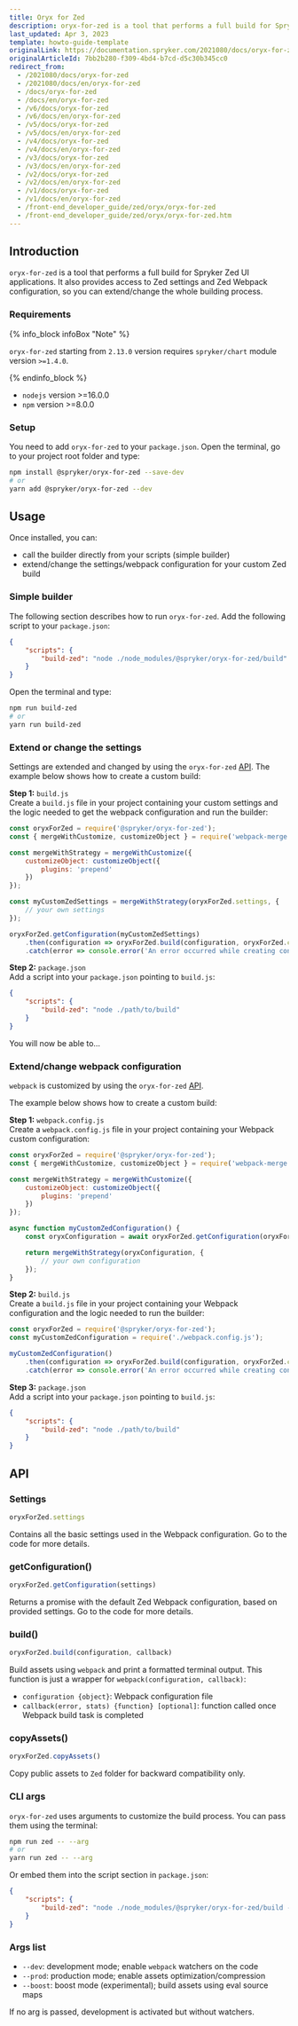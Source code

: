 ```yaml
---
title: Oryx for Zed
description: oryx-for-zed is a tool that performs a full build for Spryker Zed UI applications.
last_updated: Apr 3, 2023
template: howto-guide-template
originalLink: https://documentation.spryker.com/2021080/docs/oryx-for-zed
originalArticleId: 7bb2b280-f309-4bd4-b7cd-d5c30b345cc0
redirect_from:
  - /2021080/docs/oryx-for-zed
  - /2021080/docs/en/oryx-for-zed
  - /docs/oryx-for-zed
  - /docs/en/oryx-for-zed
  - /v6/docs/oryx-for-zed
  - /v6/docs/en/oryx-for-zed
  - /v5/docs/oryx-for-zed
  - /v5/docs/en/oryx-for-zed
  - /v4/docs/oryx-for-zed
  - /v4/docs/en/oryx-for-zed
  - /v3/docs/oryx-for-zed
  - /v3/docs/en/oryx-for-zed
  - /v2/docs/oryx-for-zed
  - /v2/docs/en/oryx-for-zed
  - /v1/docs/oryx-for-zed
  - /v1/docs/en/oryx-for-zed
  - /front-end_developer_guide/zed/oryx/oryx-for-zed
  - /front-end_developer_guide/zed/oryx/oryx-for-zed.htm
---
```


## Introduction

`oryx-for-zed` is a tool that performs a full build for Spryker Zed UI applications. 
It also provides access to Zed settings and Zed Webpack configuration, so you can extend/change the whole building process.

### Requirements

{% info_block infoBox "Note" %}

`oryx-for-zed` starting from `2.13.0` version requires `spryker/chart` module version `>=1.4.0`.

{% endinfo_block %}

* `nodejs` version >=16.0.0
* `npm` version >=8.0.0

### Setup

You need to add `oryx-for-zed` to your `package.json`. Open the terminal, go to your project root folder and type:

```bash
npm install @spryker/oryx-for-zed --save-dev
# or
yarn add @spryker/oryx-for-zed --dev
```

## Usage

Once installed, you can:

* call the builder directly from your scripts (simple builder)
* extend/change the settings/webpack configuration for your custom Zed build

### Simple builder

The following section describes how to run `oryx-for-zed`. 
Add the following script to your `package.json`:

```json
{
    "scripts": {
        "build-zed": "node ./node_modules/@spryker/oryx-for-zed/build"
    }
}
```

Open the terminal and type:

```bash
npm run build-zed
# or
yarn run build-zed
```

### Extend or change the settings

Settings are extended and changed by using the `oryx-for-zed` [API](/docs/scos/dev/front-end-development/zed/oryx-for-zed.html#api).
The example below shows how to create a custom build:

**Step 1:** `build.js`  
Create a `build.js` file in your project containing your custom settings and the logic needed to get the webpack configuration and run the builder:

```js
const oryxForZed = require('@spryker/oryx-for-zed');
const { mergeWithCustomize, customizeObject } = require('webpack-merge');

const mergeWithStrategy = mergeWithCustomize({
    customizeObject: customizeObject({
        plugins: 'prepend'
    })
});

const myCustomZedSettings = mergeWithStrategy(oryxForZed.settings, {
    // your own settings
});

oryxForZed.getConfiguration(myCustomZedSettings)
    .then(configuration => oryxForZed.build(configuration, oryxForZed.copyAssets))
    .catch(error => console.error('An error occurred while creating configuration', error));
```

**Step 2:** `package.json`  
Add a script into your `package.json` pointing to `build.js`:

```json
{
    "scripts": {
        "build-zed": "node ./path/to/build"
    }
}
```

You will now be able to…

### Extend/change webpack configuration

`webpack` is customized by using the `oryx-for-zed` [API](/docs/scos/dev/front-end-development/zed/oryx-for-zed.html#api).

The example below shows how to create a custom build:

**Step 1:** `webpack.config.js`  
Create a `webpack.config.js` file in your project containing your Webpack custom configuration:

```js
const oryxForZed = require('@spryker/oryx-for-zed');
const { mergeWithCustomize, customizeObject } = require('webpack-merge');

const mergeWithStrategy = mergeWithCustomize({
    customizeObject: customizeObject({
        plugins: 'prepend'
    })
});

async function myCustomZedConfiguration() {
    const oryxConfiguration = await oryxForZed.getConfiguration(oryxForZed.settings);

    return mergeWithStrategy(oryxConfiguration, {
        // your own configuration
    });
}
```

**Step 2:** `build.js`  
Create a `build.js` file in your project containing your Webpack configuration and the logic needed to run the builder:

```js
const oryxForZed = require('@spryker/oryx-for-zed');
const myCustomZedConfiguration = require('./webpack.config.js');

myCustomZedConfiguration()
    .then(configuration => oryxForZed.build(configuration, oryxForZed.copyAssets))
    .catch(error => console.error('An error occurred while creating configuration', error));
```

**Step 3:** `package.json`  
Add a script into your `package.json` pointing to `build.js`:

```json
{
    "scripts": {
        "build-zed": "node ./path/to/build"
    }
}
```

## API

### Settings

```js
oryxForZed.settings
```

Contains all the basic settings used in the Webpack configuration. Go to the code for more details.

### getConfiguration()

```js 
oryxForZed.getConfiguration(settings)
```

Returns a promise with the default Zed Webpack configuration, based on provided settings.
Go to the code for more details.

### build()

```js
oryxForZed.build(configuration, callback)
```

Build assets using `webpack` and print a formatted terminal output. This function is just a wrapper for `webpack(configuration, callback)`:

* `configuration {object}`: Webpack configuration file
* `callback(error, stats) {function} [optional]`: function called once Webpack build task is completed

### copyAssets()

```js
oryxForZed.copyAssets()
```

Copy public assets to `Zed` folder for backward compatibility only.

### CLI args

`oryx-for-zed` uses arguments to customize the build process.
You can pass them using the terminal:

```bash
npm run zed -- --arg
# or
yarn run zed -- --arg
```

Or embed them into the script section in `package.json`:

```json
{
    "scripts": {
        "build-zed": "node ./node_modules/@spryker/oryx-for-zed/build --arg"
    }
}
```

### Args list

* `--dev`: development mode; enable `webpack` watchers on the code
* `--prod`: production mode; enable assets optimization/compression
* `--boost`: boost mode (experimental); build assets using eval source maps

If no arg is passed, development is activated but without watchers.
